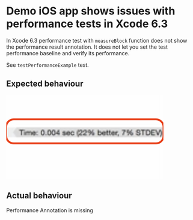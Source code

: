 # Demo iOS app shows issues with performance tests in Xcode 6.3

In Xcode 6.3 performance test with `measureBlock` function does not show the performance result annotation.
It does not let you set the test performance baseline and verify its performance.

See `testPerformanceExample` test.

## Expected behaviour

<img src='https://raw.githubusercontent.com/evgenyneu/performance_tests_broken_code_xcode_swift/master/graphics/test_performance_annotation.png' with='199' alt='Performance annoatation is missing'>

## Actual behaviour

Performance Annotation is missing

